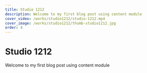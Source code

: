 ```yaml
---
title: Studio 1212
description: Welcome to my first blog post using content module
cover_video: /works/studio1212/studio-1212.mp4
cover_image: /works/studio1212/thumb-studio1212.jpg
order: 4
---
```


# Studio 1212

Welcome to my first blog post using content module